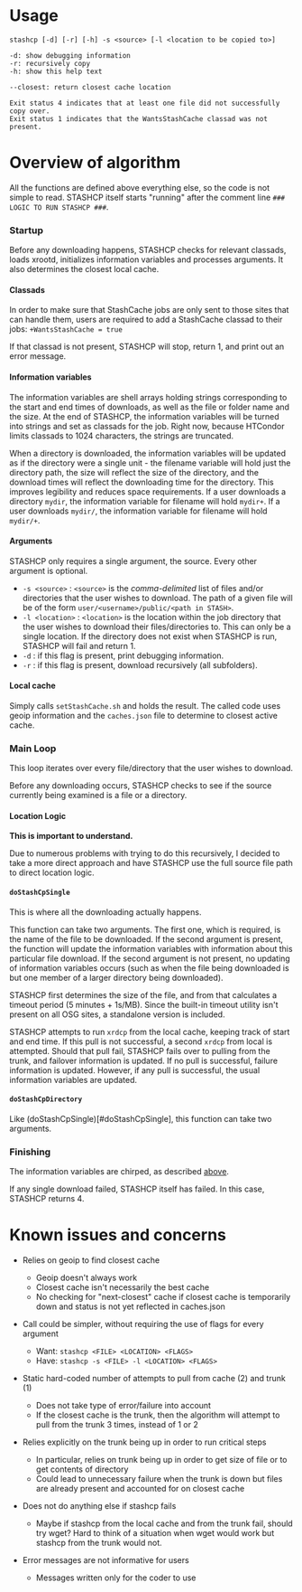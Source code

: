 # Usage
```
stashcp [-d] [-r] [-h] -s <source> [-l <location to be copied to>]

-d: show debugging information
-r: recursively copy
-h: show this help text
	
--closest: return closest cache location

Exit status 4 indicates that at least one file did not successfully copy over.
Exit status 1 indicates that the WantsStashCache classad was not present.
```

# Overview of algorithm 

All the functions are defined above everything else, so the code is not simple to read.  STASHCP itself starts "running" after the comment line `### LOGIC TO RUN STASHCP ###`.

### Startup
Before any downloading happens, STASHCP checks for relevant classads, loads xrootd, initializes information variables and processes arguments.  It also determines the closest local cache.

#### Classads
In order to make sure that StashCache jobs are only sent to those sites that can handle them, users are required to add a StashCache classad to their jobs: `+WantsStashCache = true`  

If that classad is not present, STASHCP will stop, return 1, and print out an error message.

#### Information variables
The information variables are shell arrays holding strings corresponding to the start and end times of downloads, as well as the file or folder name and the size.  At the end of STASHCP, the information variables will be turned into strings and set as classads for the job.  Right now, because HTCondor limits classads to 1024 characters, the strings are truncated.

When a directory is downloaded, the information variables will be updated as if the directory were a single unit - the filename variable will hold just the directory path, the size will reflect the size of the directory, and the download times will reflect the downloading time for the directory.  This improves legibility and reduces space requirements.  If a user downloads a directory `mydir`, the information variable for filename will hold `mydir+`.  If a user downloads `mydir/`, the information variable for filename will hold `mydir/+`.

#### Arguments
STASHCP only requires a single argument, the source.  Every other argument is optional.
* `-s <source>` : `<source>` is the *comma-delimited* list of files and/or directories that the user wishes to download.  The path of a given file will be of the form `user/<username>/public/<path in STASH>`.  
* `-l <location>` : `<location>` is the location within the job directory that the user wishes to download their files/directories to.  This can only be a single location.  If the directory does not exist when STASHCP is run, STASHCP will fail and return 1.
* `-d` : if this flag is present, print debugging information.
* `-r` : if this flag is present, download recursively (all subfolders).

#### Local cache
Simply calls `setStashCache.sh` and holds the result.  The called code uses geoip information and the `caches.json` file to determine to closest active cache.

### Main Loop
This loop iterates over every file/directory that the user wishes to download. 

Before any downloading occurs, STASHCP checks to see if the source currently being examined is a file or a directory.  

#### Location Logic
**This is important to understand.**  

Due to numerous problems with trying to do this recursively, I decided to take a more direct approach and have STASHCP use the full source file path to direct location logic.  



#### `doStashCpSingle`
This is where all the downloading actually happens.  

This function can take two arguments.  The first one, which is required, is the name of the file to be downloaded.  If the second argument is present, the function will update the information variables with information about this particular file download.  If the second argument is not present, no updating of information variables occurs (such as when the file being downloaded is but one member of a larger directory being downloaded).  

STASHCP first determines the size of the file, and from that calculates a timeout period (5 minutes + 1s/MB).  Since the built-in timeout utility isn't present on all OSG sites, a standalone version is included.  

STASHCP attempts to run `xrdcp` from the local cache, keeping track of start and end time.  If this pull is not successful, a second `xrdcp` from local is attempted.  Should that pull fail, STASHCP fails over to pulling from the trunk, and failover information is updated.  If no pull is successful, failure information is updated.  However, if any pull is successful, the usual information variables are updated.

#### `doStashCpDirectory`
Like (doStashCpSingle)[#doStashCpSingle], this function can take two arguments.

### Finishing
The information variables are chirped, as described [above](#information-variables).

If any single download failed, STASHCP itself has failed.  In this case, STASHCP returns 4.

# Known issues and concerns 

* Relies on geoip to find closest cache
  - Geoip doesn't always work
  - Closest cache isn't necessarily the best cache
  - No checking for "next-closest" cache if closest cache is temporarily down and status is not yet reflected in caches.json
	
* Call could be simpler, without requiring the use of flags for every argument
  - Want: `stashcp <FILE> <LOCATION> <FLAGS>`
  - Have: `stashcp -s <FILE> -l <LOCATION> <FLAGS>`
	
* Static hard-coded number of attempts to pull from cache (2) and trunk (1)
  - Does not take type of error/failure into account
  - If the closest cache is the trunk, then the algorithm will attempt to pull from the trunk 3 times, instead of 1 or 2
	
* Relies explicitly on the trunk being up in order to run critical steps
  - In particular, relies on trunk being up in order to get size of file or to get contents of directory
  - Could lead to unnecessary failure when the trunk is down but files are already present and accounted for on closest cache
	
* Does not do anything else if stashcp fails
  - Maybe if stashcp from the local cache and from the trunk fail, should try wget?  Hard to think of a situation when wget would work but stashcp from the trunk would not.
	
* Error messages are not informative for users
  - Messages written only for the coder to use